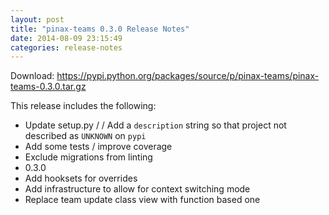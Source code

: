 ```yaml
---
layout: post
title: "pinax-teams 0.3.0 Release Notes"
date: 2014-08-09 23:15:49
categories: release-notes
---
```


Download: <https://pypi.python.org/packages/source/p/pinax-teams/pinax-teams-0.3.0.tar.gz>

This release includes the following:

* Update setup.py /  / Add a `description` string so that project not described as `UNKNOWN` on `pypi`
* Add some tests / improve coverage
* Exclude migrations from linting
* 0.3.0
* Add hooksets for overrides
* Add infrastructure to allow for context switching mode
* Replace team update class view with function based one
